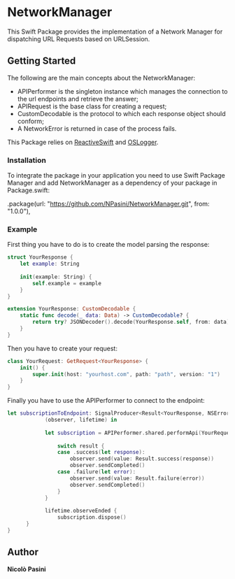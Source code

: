 # NetworkManager

This Swift Package provides the implementation of a Network Manager for dispatching URL Requests based on URLSession. 

## Getting Started

The following are the main concepts about the NetworkManager:

* APIPerformer is the singleton instance which manages the connection to the url endpoints and retrieve the answer;
* APIRequest is the base class for creating a request;
* CustomDecodable is the protocol to which each response object should conform;
* A NetworkError is returned in case of the process fails.

This Package relies on [ReactiveSwift](https://github.com/ReactiveCocoa/ReactiveSwift) and [OSLogger](https://github.com/NPasini/OSLogger).

### Installation

To integrate the package in your application you need to use Swift Package Manager and add NetworkManager as a dependency of your package in Package.swift:

.package(url: "https://github.com/NPasini/NetworkManager.git", from: "1.0.0"),

### Example

First thing you have to do is to create the model parsing the response:

```swift
struct YourResponse {
    let example: String
    
    init(example: String) {
        self.example = example
    }
}

extension YourResponse: CustomDecodable {
    static func decode(_ data: Data) -> CustomDecodable? {
        return try? JSONDecoder().decode(YourResponse.self, from: data)
    }
}

```

Then you have to create your request:

```swift
class YourRequest: GetRequest<YourResponse> {
    init() {
        super.init(host: "yourhost.com", path: "path", version: "1")
    }
}
```

Finally you have to use the APIPerformer to connect to the endpoint:

```swift
let subscriptionToEndpoint: SignalProducer<Result<YourResponse, NSError>, NSError> = SignalProducer {
            (observer, lifetime) in
            
            let subscription = APIPerformer.shared.performApi(YourRequest(), QoS: .default, completionQueue: .global(qos: .userInteractive)) { (result: Result<YourResponse, NSError>) in
                
                switch result {
                case .success(let response):
                    observer.send(value: Result.success(response))
                    observer.sendCompleted()
                case .failure(let error):
                    observer.send(value: Result.failure(error))
                    observer.sendCompleted()
                }
            }
            
            lifetime.observeEnded {
                subscription.dispose()
      }
}
```

## Author

**Nicolò Pasini**


